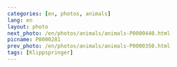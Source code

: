 ```yaml
---
categories: [en, photos, animals]
lang: en
layout: photo
next_photo: /en/photos/animals/animals-P0000440.html
picname: P0000281
prev_photo: /en/photos/animals/animals-P0000350.html
tags: [Klippspringer]
---
```

